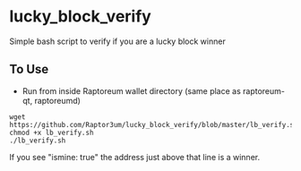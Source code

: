 # lucky_block_verify
Simple bash script to verify if you are a lucky block winner

## To Use
- Run from inside Raptoreum wallet directory (same place as raptoreum-qt, raptoreumd)
```
wget https://github.com/Raptor3um/lucky_block_verify/blob/master/lb_verify.sh
chmod +x lb_verify.sh
./lb_verify.sh
```
If you see "ismine: true" the address just above that line is a winner.
